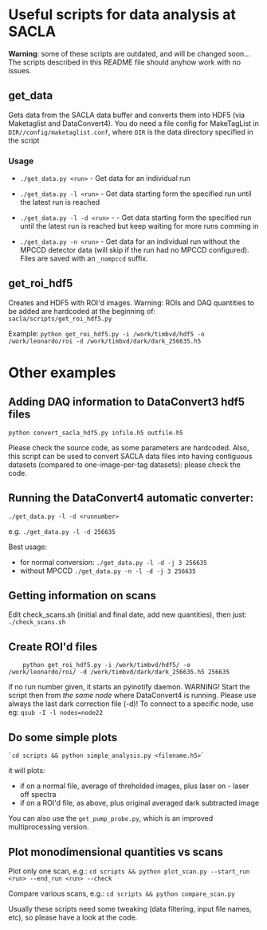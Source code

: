 # Useful scripts for data analysis at SACLA

**Warning**: some of these scripts are outdated, and will be changed soon... The scripts described in this README file should anyhow work with no issues.

## get_data
Gets data from the SACLA data buffer and converts them into HDF5 (via Maketaglist and DataConvert4). You do need a file config for MakeTagList in `DIR//config/maketaglist.conf`, where `DIR` is the data directory specified in the script

### Usage

 * `./get_data.py <run>` - Get data for an individual run
 * `./get_data.py -l <run>` - Get data starting form the specified run until the latest run is reached
 * `./get_data.py -l -d <run>` -  - Get data starting form the specified run until the latest run is reached but keep waiting for more runs comming in

 * `./get_data.py -n <run>` - Get data for an individual run without the MPCCD detector data (will skip if the run had no MPCCD configured). Files are saved with an `_nompccd` suffix.


## get_roi_hdf5
Creates and HDF5 with ROI'd images. Warning: ROIs and DAQ quantities to be added are hardcoded at the beginning of: `sacla/scripts/get_roi_hdf5.py`

Example:
`python get_roi_hdf5.py -i /work/timbvd/hdf5 -o /work/leonardo/roi -d /work/timbvd/dark/dark_256635.h5`


# Other examples
## Adding DAQ information to DataConvert3 hdf5 files

`python convert_sacla_hdf5.py infile.h5 outfile.h5`

Please check the source code, as some parameters are hardcoded. Also, this script can be used to convert SACLA data files into having contiguous datasets (compared to one-image-per-tag datasets): please check the code.

## Running the DataConvert4 automatic converter:
`./get_data.py -l -d <runnumber>`

e.g.
`./get_data.py -l -d 256635`

Best usage: 
+ for normal conversion:
	`./get_data.py -l -d -j 3 256635`
+ without MPCCD
	`./get_data.py -n -l -d -j 3 256635`


## Getting information on scans
Edit check_scans.sh (initial and final date, add new quantities), then just:
	`./check_scans.sh`


## Create ROI'd files
	
```
	python get_roi_hdf5.py -i /work/timbvd/hdf5/ -o /work/leonardo/roi/ -d /work/timbvd/dark/dark_256635.h5 256635
```

if no run number given, it starts an pyinotify daemon. WARNING! Start the script then from _the same node_ where DataConvert4 is running.
Please use always the last dark correction file (-d)! To connect to a specific node, use eg:
	 `qsub -I -l nodes=node22`


## Do some simple plots
	`cd scripts && python simple_analysis.py <filename.h5>`

it will plots:
- if on a normal file, average of threholded images, plus laser on - laser off spectra
- if on a ROI'd file, as above, plus original averaged dark subtracted image

You can also use the `get_pump_probe.py`, which is an improved multiprocessing version.

## Plot monodimensional quantities vs scans

Plot only one scan, e.g.: 
`cd scripts && python plot_scan.py --start_run <run> --end_run <run> --check`

Compare various scans, e.g.: 
`cd scripts && python compare_scan.py`

Usually these scripts need some tweaking (data filtering, input file names, etc), so please have a look at the code. 
